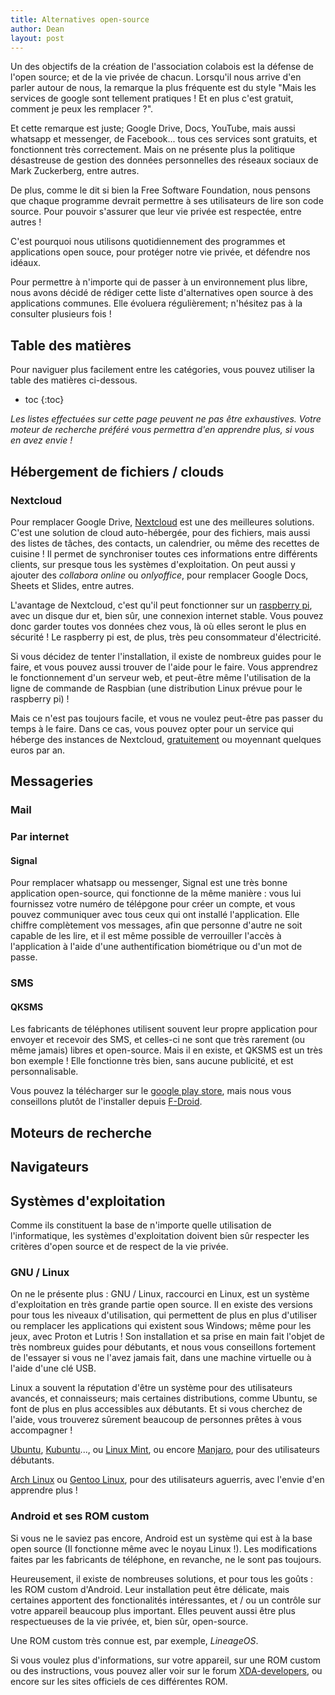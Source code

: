 ```yaml
---
title: Alternatives open-source
author: Dean
layout: post
---
```


Un des objectifs de la création de l'association colabois est la défense de l'open source; et de la vie privée de chacun. Lorsqu'il nous arrive d'en parler autour de nous, la remarque la plus fréquente est du style "Mais les services de google sont tellement pratiques ! Et en plus c'est gratuit, comment je peux les remplacer ?".

Et cette remarque est juste; Google Drive, Docs, YouTube, mais aussi whatsapp et messenger, de Facebook... tous ces services sont gratuits, et fonctionnent très correctement. Mais on ne présente plus la politique désastreuse de gestion des données personnelles des réseaux sociaux de Mark Zuckerberg, entre autres.

De plus, comme le dit si bien la Free Software Foundation, nous pensons que chaque programme devrait permettre à ses utilisateurs de lire son code source. Pour pouvoir s'assurer que leur vie privée est respectée, entre autres !

C'est pourquoi nous utilisons quotidiennement des programmes et applications open souce, pour protéger notre vie privée, et défendre nos idéaux. 

Pour permettre à n'importe qui de passer à un environnement plus libre, nous avons décidé de rédiger cette liste d'alternatives open source à des applications communes. Elle évoluera régulièrement; n'hésitez pas à la consulter plusieurs fois !

## Table des matières

Pour naviguer plus facilement entre les catégories, vous pouvez utiliser la table des matières ci-dessous.

* toc
{:toc}

*Les listes effectuées sur cette page peuvent ne pas être exhaustives. Votre moteur de recherche préféré vous permettra d'en apprendre plus, si vous en avez envie !*

## Hébergement de fichiers / clouds

### Nextcloud

Pour remplacer Google Drive, [Nextcloud](https://nextcloud.com/) est une des meilleures solutions. C'est une solution de cloud auto-hébergée, pour des fichiers, mais aussi des listes de tâches, des contacts, un calendrier, ou même des recettes de cuisine ! Il permet de synchroniser toutes ces informations entre différents clients, sur presque tous les systèmes d'exploitation. On peut aussi y ajouter des *collabora online* ou *onlyoffice*, pour remplacer Google Docs, Sheets et Slides, entre autres.

L'avantage de Nextcloud, c'est qu'il peut fonctionner sur un [raspberry pi](https://www.raspberrypi.org/), avec un disque dur et, bien sûr, une connexion internet stable. Vous pouvez donc garder toutes vos données chez vous, là où elles seront le plus en sécurité ! Le raspberry pi est, de plus, très peu consommateur d'électricité.

Si vous décidez de tenter l'installation, il existe de nombreux guides pour le faire, et vous pouvez aussi trouver de l'aide pour le faire. Vous apprendrez le fonctionnement d'un serveur web, et peut-être même l'utilisation de la ligne de commande de Raspbian (une distribution Linux prévue pour le raspberry pi) ! 

Mais ce n'est pas toujours facile, et vous ne voulez peut-être pas passer du temps à le faire. Dans ce cas, vous pouvez opter pour un service qui héberge des instances de Nextcloud, [gratuitement](https://nextcloud.com/signup/) ou moyennant quelques euros par an.

## Messageries

### Mail

### Par internet

#### Signal

Pour remplacer whatsapp ou messenger, Signal est une très bonne application open-source, qui fonctionne de la même manière : vous lui fournissez votre numéro de télépgone pour créer un compte, et vous pouvez communiquer avec tous ceux qui ont installé l'application. Elle chiffre complètement vos messages, afin que personne d'autre ne soit capable de les lire, et il est même possible de verrouiller l'accès à l'application à l'aide d'une authentification biométrique ou d'un mot de passe.

### SMS

#### QKSMS

Les fabricants de téléphones utilisent souvent leur propre application pour envoyer et recevoir des SMS, et celles-ci ne sont que très rarement (ou même jamais) libres et open-source. Mais il en existe, et QKSMS est un très bon exemple ! Elle fonctionne très bien, sans aucune publicité, et est personnalisable.

Vous pouvez la télécharger sur le [google play store](https://play.google.com/store/apps/details?id=com.moez.QKSMS&hl=en_US&gl=US), mais nous vous conseillons plutôt de l'installer depuis [F-Droid](https://f-droid.org/en/packages/com.moez.QKSMS/).

## Moteurs de recherche

## Navigateurs

## Systèmes d'exploitation

Comme ils constituent la base de n'importe quelle utilisation de l'informatique, les systèmes d'exploitation doivent bien sûr respecter les critères d'open source et de respect de la vie privée. 

### GNU / Linux

On ne le présente plus : GNU / Linux, raccourci en Linux, est un système d'exploitation en très grande partie open source. Il en existe des versions pour tous les niveaux d'utilisation, qui permettent de plus en plus d'utiliser ou remplacer les applications qui existent sous Windows; même pour les jeux, avec Proton et Lutris ! Son installation et sa prise en main fait l'objet de très nombreux guides pour débutants, et nous vous conseillons fortement de l'essayer si vous ne l'avez jamais fait, dans une machine virtuelle ou à l'aide d'une clé USB.

Linux a souvent la réputation d'être un système pour des utilisateurs avancés, et connaisseurs; mais certaines distributions, comme Ubuntu, se font de plus en plus accessibles aux débutants. Et si vous cherchez de l'aide, vous trouverez sûrement beaucoup de personnes prêtes à vous accompagner !

[Ubuntu](https://ubuntu.com/), [Kubuntu](https://kubuntu.org/)..., ou [Linux Mint](https://linuxmint.com/), ou encore [Manjaro](https://manjaro.org/), pour des utilisateurs débutants.

[Arch Linux](https://archlinux.org/) ou [Gentoo Linux](https://www.gentoo.org/), pour des utilisateurs aguerris, avec l'envie d'en apprendre plus !

### Android et ses ROM custom

Si vous ne le saviez pas encore, Android est un système qui est à la base open source (Il fonctionne même avec le noyau Linux !). Les modifications faites par les fabricants de téléphone, en revanche, ne le sont pas toujours.

Heureusement, il existe de nombreuses solutions, et pour tous les goûts : les ROM custom d'Android. Leur installation peut être délicate, mais certaines apportent des fonctionalités intéressantes, et / ou un contrôle sur votre appareil beaucoup plus important. Elles peuvent aussi être plus respectueuses de la vie privée, et, bien sûr, open-source.

Une ROM custom très connue est, par exemple, *LineageOS*. 

Si vous voulez plus d'informations, sur votre appareil, sur une ROM custom ou des instructions, vous pouvez aller voir sur le forum [XDA-developers](https://www.xda-developers.com/the-most-popular-custom-roms-on-xda/), ou encore sur les sites officiels de ces différentes ROM.
